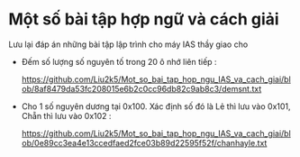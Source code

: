 # Một số bài tập hợp ngữ và cách giải
Lưu lại đáp án những bài tập lập trình cho máy IAS thầy giao cho

- Đếm số lượng số nguyên tố trong 20 ô nhớ liên tiếp :
  
  https://github.com/Liu2k5/Mot_so_bai_tap_hop_ngu_IAS_va_cach_giai/blob/8af8479da53fc208015e6b2c0cc96db82c9ab8c3/demsnt.txt
  
- Cho 1 số nguyên dương tại 0x100. Xác định số đó là Lẻ thì lưu vào 0x101, Chẵn thì lưu vào 0x102 :

  https://github.com/Liu2k5/Mot_so_bai_tap_hop_ngu_IAS_va_cach_giai/blob/0e89cc3ea4e13ccedfaed2fce03b89d22595f52f/chanhayle.txt

